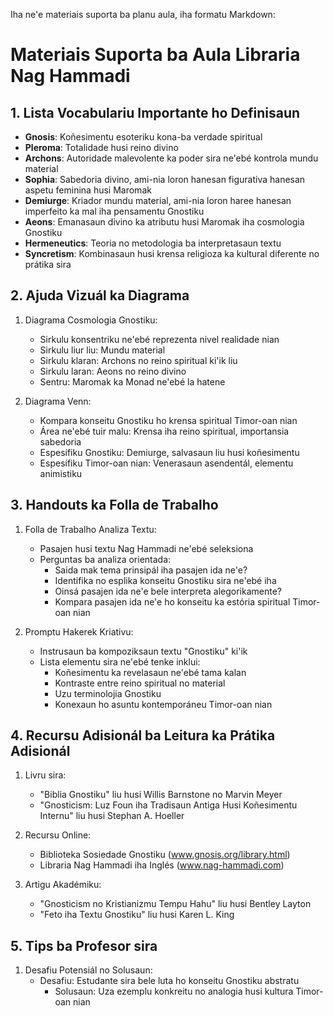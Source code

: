 Iha ne'e materiais suporta ba planu aula, iha formatu Markdown:

# Materiais Suporta ba Aula Libraria Nag Hammadi

## 1. Lista Vocabulariu Importante ho Definisaun

- **Gnosis**: Koñesimentu esoteriku kona-ba verdade spiritual
- **Pleroma**: Totalidade husi reino divino
- **Archons**: Autoridade malevolente ka poder sira ne'ebé kontrola mundu material
- **Sophia**: Sabedoria divino, ami-nia loron hanesan figurativa hanesan aspetu feminina husi Maromak
- **Demiurge**: Kriador mundu material, ami-nia loron haree hanesan imperfeito ka mal iha pensamentu Gnostiku
- **Aeons**: Emanasaun divino ka atributu husi Maromak iha cosmologia Gnostiku
- **Hermeneutics**: Teoria no metodologia ba interpretasaun textu
- **Syncretism**: Kombinasaun husi krensa religioza ka kultural diferente no prátika sira

## 2. Ajuda Vizuál ka Diagrama

1. Diagrama Cosmologia Gnostiku:
   - Sirkulu konsentriku ne'ebé reprezenta nivel realidade nian
   - Sirkulu liur liu: Mundu material
   - Sirkulu klaran: Archons no reino spiritual ki'ik liu
   - Sirkulu laran: Aeons no reino divino
   - Sentru: Maromak ka Monad ne'ebé la hatene

2. Diagrama Venn:
   - Kompara konseitu Gnostiku ho krensa spiritual Timor-oan nian
   - Área ne'ebé tuir malu: Krensa iha reino spiritual, importansia sabedoria
   - Espesífiku Gnostiku: Demiurge, salvasaun liu husi koñesimentu
   - Espesífiku Timor-oan nian: Venerasaun asendentál, elementu animistiku

## 3. Handouts ka Folla de Trabalho

1. Folla de Trabalho Analiza Textu:
   - Pasajen husi textu Nag Hammadi ne'ebé seleksiona
   - Perguntas ba analiza orientada:
     * Saida mak tema prinsipál iha pasajen ida ne'e?
     * Identifika no esplika konseitu Gnostiku sira ne'ebé iha
     * Oinsá pasajen ida ne'e bele interpreta alegorikamente?
     * Kompara pasajen ida ne'e ho konseitu ka estória spiritual Timor-oan nian

2. Promptu Hakerek Kriativu:
   - Instrusaun ba kompoziksaun textu "Gnostiku" ki'ik
   - Lista elementu sira ne'ebé tenke inklui:
     * Koñesimentu ka revelasaun ne'ebé tama kalan
     * Kontraste entre reino spiritual no material
     * Uzu terminolojia Gnostiku
     * Konexaun ho asuntu kontemporáneu Timor-oan nian

## 4. Recursu Adisionál ba Leitura ka Prátika Adisionál

1. Livru sira:
   - "Biblia Gnostiku" liu husi Willis Barnstone no Marvin Meyer
   - "Gnosticism: Luz Foun iha Tradisaun Antiga Husi Koñesimentu Internu" liu husi Stephan A. Hoeller

2. Recursu Online:
   - Biblioteka Sosiedade Gnostiku (www.gnosis.org/library.html)
   - Libraria Nag Hammadi iha Inglés (www.nag-hammadi.com)

3. Artigu Akadémiku:
   - "Gnosticism no Kristianizmu Tempu Hahu" liu husi Bentley Layton
   - "Feto iha Textu Gnostiku" liu husi Karen L. King

## 5. Tips ba Profesor sira

1. Desafiu Potensiál no Solusaun:
   - Desafiu: Estudante sira bele luta ho konseitu Gnostiku abstratu
     * Solusaun: Uza ezemplu konkreitu no analogia husi kultura Timor-oan nian